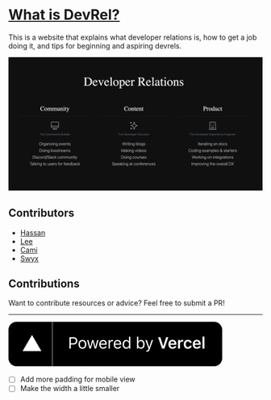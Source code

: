 # [What is DevRel?](https://www.whatisdevrel.com/)

This is a website that explains what developer relations is, how to get a job doing it, and tips for beginning and aspiring devrels.

<p align="center">
  <a href="https://www.whatisdevrel.com/"><img src="/public/ogimage_new.png" alt="WhatisDevRel"/></a>
</p>

## Contributors

- [Hassan](https://twitter.com/nutlope)
- [Lee](https://twitter.com/leeerob)
- [Cami](https://twitter.com/camiinthisthang)
- [Swyx](https://twitter.com/swyx)

## Contributions

Want to contribute resources or advice? Feel free to submit a PR!

---

[![Powered by Vercel](/public/powered-by-vercel.svg 'Powered by Vercel')](https://vercel.com/?utm_source=trpc&utm_campaign=oss)


- [ ] Add more padding for mobile view
- [ ] Make the width a little smaller
